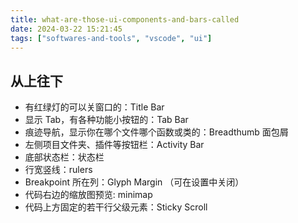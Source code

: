 ```yaml
---
title: what-are-those-ui-components-and-bars-called
date: 2024-03-22 15:21:45
tags: ["softwares-and-tools", "vscode", "ui"]
---
```

## 从上往下

- 有红绿灯的可以关窗口的：Title Bar
- 显示 Tab，有各种功能小按钮的：Tab Bar
- 痕迹导航，显示你在哪个文件哪个函数或类的：Breadthumb 面包屑
- 左侧项目文件夹、插件等按钮栏：Activity Bar
- 底部状态栏：状态栏
- 行宽竖线：rulers
- Breakpoint 所在列：Glyph Margin （可在设置中关闭）
- 代码右边的缩放图预览: minimap
- 代码上方固定的若干行父级元素：Sticky Scroll

